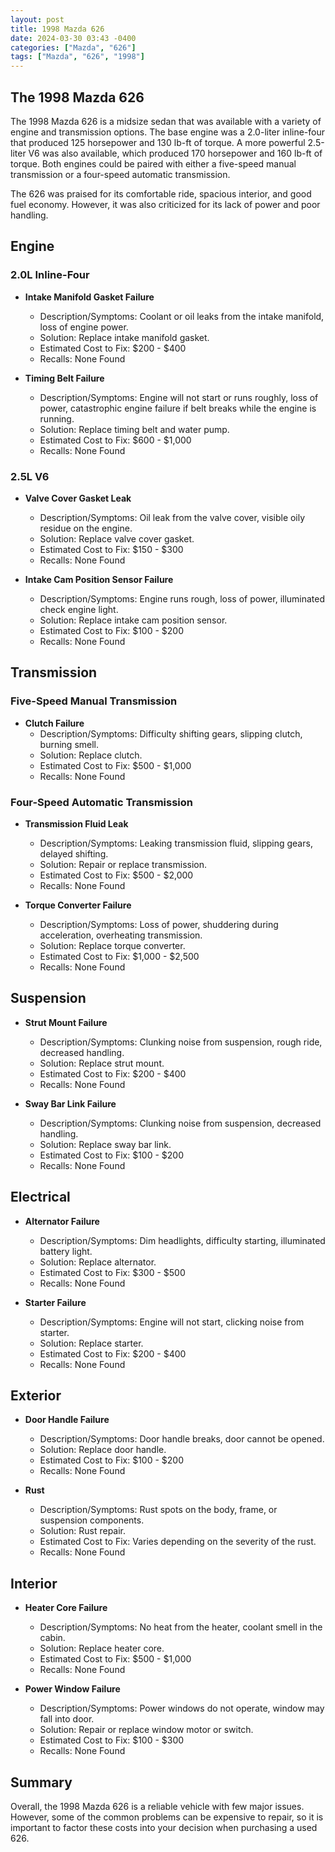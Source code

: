 ```yaml
---
layout: post
title: 1998 Mazda 626
date: 2024-03-30 03:43 -0400
categories: ["Mazda", "626"]
tags: ["Mazda", "626", "1998"]
---
```

## The 1998 Mazda 626

The 1998 Mazda 626 is a midsize sedan that was available with a variety of engine and transmission options. The base engine was a 2.0-liter inline-four that produced 125 horsepower and 130 lb-ft of torque. A more powerful 2.5-liter V6 was also available, which produced 170 horsepower and 160 lb-ft of torque. Both engines could be paired with either a five-speed manual transmission or a four-speed automatic transmission.

The 626 was praised for its comfortable ride, spacious interior, and good fuel economy. However, it was also criticized for its lack of power and poor handling.

## Engine

### 2.0L Inline-Four

- **Intake Manifold Gasket Failure**
    - Description/Symptoms: Coolant or oil leaks from the intake manifold, loss of engine power.
    - Solution: Replace intake manifold gasket.
    - Estimated Cost to Fix: $200 - $400
    - Recalls: None Found

- **Timing Belt Failure**
    - Description/Symptoms: Engine will not start or runs roughly, loss of power, catastrophic engine failure if belt breaks while the engine is running.
    - Solution: Replace timing belt and water pump.
    - Estimated Cost to Fix: $600 - $1,000
    - Recalls: None Found

### 2.5L V6

- **Valve Cover Gasket Leak**
    - Description/Symptoms: Oil leak from the valve cover, visible oily residue on the engine.
    - Solution: Replace valve cover gasket.
    - Estimated Cost to Fix: $150 - $300
    - Recalls: None Found

- **Intake Cam Position Sensor Failure**
    - Description/Symptoms: Engine runs rough, loss of power, illuminated check engine light.
    - Solution: Replace intake cam position sensor.
    - Estimated Cost to Fix: $100 - $200
    - Recalls: None Found

## Transmission

### Five-Speed Manual Transmission

- **Clutch Failure**
    - Description/Symptoms: Difficulty shifting gears, slipping clutch, burning smell.
    - Solution: Replace clutch.
    - Estimated Cost to Fix: $500 - $1,000
    - Recalls: None Found

### Four-Speed Automatic Transmission

- **Transmission Fluid Leak**
    - Description/Symptoms: Leaking transmission fluid, slipping gears, delayed shifting.
    - Solution: Repair or replace transmission.
    - Estimated Cost to Fix: $500 - $2,000
    - Recalls: None Found

- **Torque Converter Failure**
    - Description/Symptoms: Loss of power, shuddering during acceleration, overheating transmission.
    - Solution: Replace torque converter.
    - Estimated Cost to Fix: $1,000 - $2,500
    - Recalls: None Found

## Suspension

- **Strut Mount Failure**
    - Description/Symptoms: Clunking noise from suspension, rough ride, decreased handling.
    - Solution: Replace strut mount.
    - Estimated Cost to Fix: $200 - $400
    - Recalls: None Found

- **Sway Bar Link Failure**
    - Description/Symptoms: Clunking noise from suspension, decreased handling.
    - Solution: Replace sway bar link.
    - Estimated Cost to Fix: $100 - $200
    - Recalls: None Found

## Electrical

- **Alternator Failure**
    - Description/Symptoms: Dim headlights, difficulty starting, illuminated battery light.
    - Solution: Replace alternator.
    - Estimated Cost to Fix: $300 - $500
    - Recalls: None Found

- **Starter Failure**
    - Description/Symptoms: Engine will not start, clicking noise from starter.
    - Solution: Replace starter.
    - Estimated Cost to Fix: $200 - $400
    - Recalls: None Found

## Exterior

- **Door Handle Failure**
    - Description/Symptoms: Door handle breaks, door cannot be opened.
    - Solution: Replace door handle.
    - Estimated Cost to Fix: $100 - $200
    - Recalls: None Found

- **Rust**
    - Description/Symptoms: Rust spots on the body, frame, or suspension components.
    - Solution: Rust repair.
    - Estimated Cost to Fix: Varies depending on the severity of the rust.
    - Recalls: None Found

## Interior

- **Heater Core Failure**
    - Description/Symptoms: No heat from the heater, coolant smell in the cabin.
    - Solution: Replace heater core.
    - Estimated Cost to Fix: $500 - $1,000
    - Recalls: None Found

- **Power Window Failure**
    - Description/Symptoms: Power windows do not operate, window may fall into door.
    - Solution: Repair or replace window motor or switch.
    - Estimated Cost to Fix: $100 - $300
    - Recalls: None Found

## Summary

Overall, the 1998 Mazda 626 is a reliable vehicle with few major issues. However, some of the common problems can be expensive to repair, so it is important to factor these costs into your decision when purchasing a used 626.
